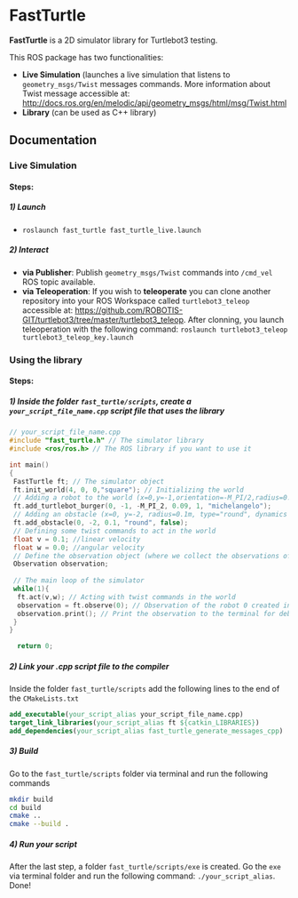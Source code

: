 # FastTurtle
**FastTurtle** is a 2D simulator library for Turtlebot3 testing.

This ROS package has two functionalities:
* **Live Simulation** (launches a live simulation that listens to `geometry_msgs/Twist` messages commands. More information about Twist message accessible at: http://docs.ros.org/en/melodic/api/geometry_msgs/html/msg/Twist.html
* **Library** (can be used as C++ library)

## Documentation
### Live Simulation
#### Steps:
##### 1) Launch
* `roslaunch fast_turtle fast_turtle_live.launch`
##### 2) Interact
* **via Publisher**: Publish `geometry_msgs/Twist` commands into `/cmd_vel` ROS topic available.
* **via Teleoperation**: If you wish to **teleoperate** you can clone another repository into your ROS Workspace called `turtlebot3_teleop` accessible at: https://github.com/ROBOTIS-GIT/turtlebot3/tree/master/turtlebot3_teleop. 
After clonning, you launch teleoperation with the following command: `roslaunch turtlebot3_teleop turtlebot3_teleop_key.launch`

### Using the library
#### Steps:
##### 1) Inside the folder `fast_turtle/scripts`, create a `your_script_file_name.cpp` script file that uses the library
```cpp
// your_script_file_name.cpp
#include "fast_turtle.h" // The simulator library
#include <ros/ros.h> // The ROS library if you want to use it

int main()
{
 FastTurtle ft; // The simulator object
 ft.init_world(4, 0, 0,"square"); // Initializing the world
 // Adding a robot to the world (x=0,y=-1,orientation=-M_PI/2,radius=0.09m,cycle_time=1s,name="michelangelo")
 ft.add_turtlebot_burger(0, -1, -M_PI_2, 0.09, 1, "michelangelo"); 
 // Adding an obstacle (x=0, y=-2, radius=0.1m, type="round", dynamics = false)
 ft.add_obstacle(0, -2, 0.1, "round", false); 
 // Defining some twist commands to act in the world
 float v = 0.1; //linear velocity
 float w = 0.0; //angular velocity
 // Define the observation object (where we collect the observations of the robot)
 Observation observation;
 
 // The main loop of the simulator
 while(1){
  ft.act(v,w); // Acting with twist commands in the world
  observation = ft.observe(0); // Observation of the robot 0 created in line 37 (the only robot stored in the vector of robots in the first position) 
  observation.print(); // Print the observation to the terminal for debugging
 }
}

  return 0;

```

##### 2) Link your .cpp script file to the compiler
Inside the folder `fast_turtle/scripts` add the following lines to the end of the `CMakeLists.txt`
```cmake
add_executable(your_script_alias your_script_file_name.cpp)
target_link_libraries(your_script_alias ft ${catkin_LIBRARIES})
add_dependencies(your_script_alias fast_turtle_generate_messages_cpp)
```

##### 3) Build
Go to the `fast_turtle/scripts` folder via terminal and run the following commands
```sh
mkdir build
cd build
cmake ..
cmake --build .
```

##### 4) Run your script
After the last step, a folder `fast_turtle/scripts/exe` is created. Go the `exe` via terminal folder and run the following command:
`./your_script_alias`. Done!
